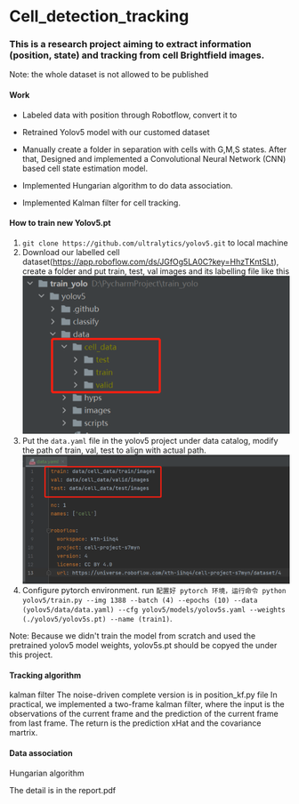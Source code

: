 # Cell_detection_tracking

### This is a research project aiming to extract information (position, state) and tracking from cell Brightfield images.

Note: the whole dataset is not allowed to be published

#### Work
- Labeled data with position through Robotflow, convert it to 

- Retrained Yolov5 model with our customed dataset

- Manually create a folder in separation with cells with G,M,S states. After that, Designed and implemented a Convolutional Neural Network (CNN) based cell state estimation model.

- Implemented Hungarian algorithm to do data association.
- Implemented Kalman filter for cell tracking.

#### How to train new Yolov5.pt
1. `git clone https://github.com/ultralytics/yolov5.git` to local machine
2. Download our labelled cell dataset(https://app.roboflow.com/ds/JGfOg5LA0C?key=HhzTKntSLt), create a folder and put train, test, val images and its labelling file like this
![1](instruction1.png)
3. Put the `data.yaml` file in the yolov5 project under data catalog, modify the path of train, val, test to align with actual path.
![2](instruction2.png)
4. Configure pytorch environment. run `配置好 pytorch 环境，运行命令
python yolov5/train.py --img 1388 --batch (4) --epochs (10) --data 
(yolov5/data/data.yaml) --cfg yolov5/models/yolov5s.yaml --weights 
(./yolov5/yolov5s.pt) --name (train1)`.

Note: Because we didn't train the model from scratch and used the pretrained yolov5 model weights, yolov5s.pt should be copyed the under this project.

#### Tracking algorithm
kalman filter
The noise-driven complete version is in position_kf.py file
In practical, we implemented a two-frame kalman filter, where the input is the observations of the current frame and the prediction of the current frame from last frame. The return is the prediction xHat and the covariance martrix.

#### Data association
Hungarian algorithm

The detail is in the report.pdf